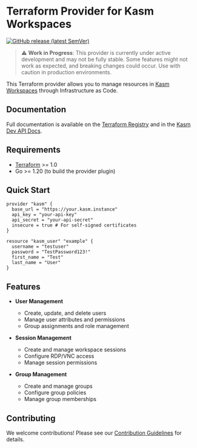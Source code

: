 # Terraform Provider for Kasm Workspaces

[![GitHub release (latest SemVer)](https://img.shields.io/github/v/release/kasm/terraform-provider-kasm)](https://github.com/kasm/terraform-provider-kasm/releases)

> ⚠️ **Work in Progress**: This provider is currently under active development and may not be fully stable. Some features might not work as expected, and breaking changes could occur. Use with caution in production environments.

This Terraform provider allows you to manage resources in [Kasm Workspaces](https://kasmweb.com/) through Infrastructure as Code.

## Documentation

Full documentation is available on the [Terraform Registry](https://registry.terraform.io/providers/kasm/kasm/latest/docs) and in the [Kasm Dev API Docs](docs/Kasm%20Dev%20API%20Docs).

## Requirements

- [Terraform](https://www.terraform.io/downloads.html) >= 1.0
- Go >= 1.20 (to build the provider plugin)

## Quick Start

```hcl
provider "kasm" {
  base_url = "https://your.kasm.instance"
  api_key = "your-api-key"
  api_secret = "your-api-secret"
  insecure = true # For self-signed certificates
}

resource "kasm_user" "example" {
  username = "testuser"
  password = "TestPassword123!"
  first_name = "Test"
  last_name = "User"
}
```

## Features

- **User Management**
  - Create, update, and delete users
  - Manage user attributes and permissions
  - Group assignments and role management

- **Session Management**
  - Create and manage workspace sessions
  - Configure RDP/VNC access
  - Manage session permissions

- **Group Management**
  - Create and manage groups
  - Configure group policies
  - Manage group memberships

## Contributing

We welcome contributions! Please see our [Contribution Guidelines](docs/CONTRIBUTING.md) for details.
